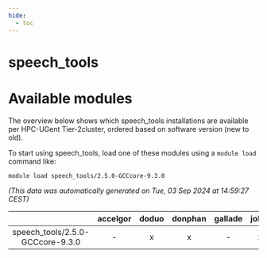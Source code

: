 ```yaml
---
hide:
  - toc
---
```


speech_tools
============

# Available modules


The overview below shows which speech_tools installations are available per HPC-UGent Tier-2cluster, ordered based on software version (new to old).

To start using speech_tools, load one of these modules using a `module load` command like:

```shell
module load speech_tools/2.5.0-GCCcore-9.3.0
```

*(This data was automatically generated on Tue, 03 Sep 2024 at 14:59:27 CEST)*  

| |accelgor|doduo|donphan|gallade|joltik|shinx|skitty|
| :---: | :---: | :---: | :---: | :---: | :---: | :---: | :---: |
|speech_tools/2.5.0-GCCcore-9.3.0|-|x|x|-|x|-|x|
